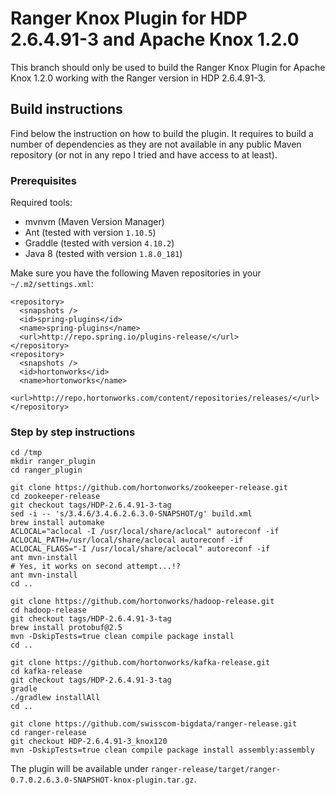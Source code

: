 # Ranger Knox Plugin for HDP 2.6.4.91-3 and Apache Knox 1.2.0

This branch should only be used to build the Ranger Knox Plugin for Apache Knox 1.2.0 working with the Ranger version in HDP 2.6.4.91-3.

## Build instructions
Find below the instruction on how to build the plugin. It requires to build a number of dependencies as they are not available in any public Maven repository (or not in any repo I tried and have access to at least).



### Prerequisites
Required tools:
* mvnvm (Maven Version Manager)
* Ant (tested with version `1.10.5`)
* Graddle (tested with version `4.10.2`)
* Java 8 (tested with version `1.8.0_181`)

Make sure you have the following Maven repositories in your `~/.m2/settings.xml`:

```
<repository>
  <snapshots />
  <id>spring-plugins</id>
  <name>spring-plugins</name>
  <url>http://repo.spring.io/plugins-release/</url>
</repository>
<repository>
  <snapshots />
  <id>hortonworks</id>
  <name>hortonworks</name>
  <url>http://repo.hortonworks.com/content/repositories/releases/</url>
</repository>
```


### Step by step instructions
```
cd /tmp
mkdir ranger_plugin
cd ranger_plugin

git clone https://github.com/hortonworks/zookeeper-release.git
cd zookeeper-release
git checkout tags/HDP-2.6.4.91-3-tag
sed -i -- 's/3.4.6/3.4.6.2.6.3.0-SNAPSHOT/g' build.xml
brew install automake
ACLOCAL="aclocal -I /usr/local/share/aclocal" autoreconf -if
ACLOCAL_PATH=/usr/local/share/aclocal autoreconf -if
ACLOCAL_FLAGS="-I /usr/local/share/aclocal" autoreconf -if
ant mvn-install
# Yes, it works on second attempt...!?
ant mvn-install
cd ..

git clone https://github.com/hortonworks/hadoop-release.git
cd hadoop-release
git checkout tags/HDP-2.6.4.91-3-tag
brew install protobuf@2.5
mvn -DskipTests=true clean compile package install
cd ..

git clone https://github.com/hortonworks/kafka-release.git
cd kafka-release
git checkout tags/HDP-2.6.4.91-3-tag
gradle
./gradlew installAll
cd ..

git clone https://github.com/swisscom-bigdata/ranger-release.git
cd ranger-release
git checkout HDP-2.6.4.91-3_knox120
mvn -DskipTests=true clean compile package install assembly:assembly
```

The plugin will be available under `ranger-release/target/ranger-0.7.0.2.6.3.0-SNAPSHOT-knox-plugin.tar.gz`.
